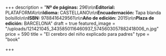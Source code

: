 +++
description = "**Nº de páginas:** 296\n\n**Editorial:** PLATAFORMA\n\n**Idioma:** CASTELLANO\n\n**Encuadernación:** Tapa blanda bolsillo\n\n**ISBN:** 9788416429561\n\n**Año de edición:** 2015\n\n**Plaza de edición:** BARCELONA"
draft = true
featured_image = "/uploads/121421045_3435850116460937_5745603057882418006_n.jpg"
price = 590
title = "El cerebro del niño explicado para padres"
type = "book"

+++
